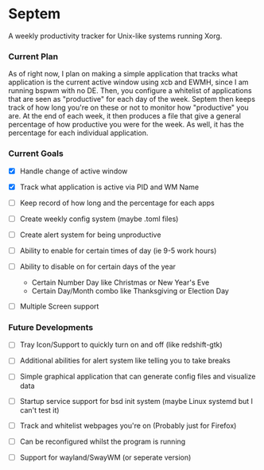 # Septem
A weekly productivity tracker for Unix-like systems running Xorg.

### Current Plan
As of right now, I plan on making a simple application that tracks what application
is the current active window using xcb and EWMH, since I am running bspwm with no DE.
Then, you configure a whitelist of applications that are seen as "productive" for each day of the week.
Septem then keeps track of how long you're on these or not to monitor how "productive" you are.
At the end of each week, it then produces a file that give a general percentage of how productive
you were for the week. As well, it has the percentage for each individual application.

### Current Goals
- [x] Handle change of active window
- [x] Track what application is active via PID and WM Name
- [ ] Keep record of how long and the percentage for each apps 
- [ ] Create weekly config system (maybe .toml files)
- [ ] Create alert system for being unproductive
- [ ] Ability to enable for certain times of day (ie 9-5 work hours)
- [ ] Ability to disable on for certain days of the year 
  - Certain Number Day like Christmas or New Year's Eve
  - Certain Day/Month combo like Thanksgiving or Election Day
- [ ] Multiple Screen support


### Future Developments
- [ ] Tray Icon/Support to quickly turn on and off (like redshift-gtk)
- [ ] Additional abilities for alert system like telling you to take breaks 
- [ ] Simple graphical application that can generate config files and visualize data
- [ ] Startup service support for bsd init system (maybe Linux systemd but I can't test it)
- [ ] Track and whitelist webpages you're on (Probably just for Firefox)
- [ ] Can be reconfigured whilst the program is running
- [ ] Support for wayland/SwayWM (or seperate version) 

